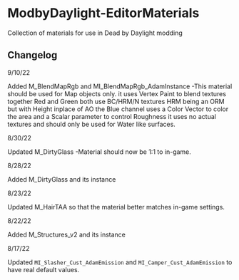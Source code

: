# ModbyDaylight-EditorMaterials
Collection of materials for use in Dead by Daylight modding

## Changelog

9/10/22

Added M_BlendMapRgb and MI_BlendMapRgb_AdamInstance
-This material should be used for Map objects only. it uses Vertex Paint to blend textures together Red and Green both use BC/HRM/N textures HRM being an ORM but with Height inplace of AO the Blue channel uses a Color Vector to color the area and a Scalar parameter to control Roughness it uses no actual textures and should only be used for Water like surfaces. 

8/30/22

Updated M_DirtyGlass
-Material should now be 1:1 to in-game.

8/28/22

Added M_DirtyGlass and its instance

8/23/22

Updated M_HairTAA so that the material better matches in-game settings.

8/22/22

Added M_Structures_v2 and its instance

8/17/22

Updated `MI_Slasher_Cust_AdamEmission` and `MI_Camper_Cust_AdamEmission` to have real default values.
